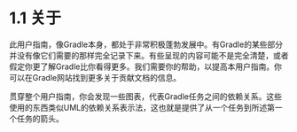 # 1.1 关于

此用户指南，像Gradle本身，都处于非常积极蓬勃发展中。有Gradle的某些部分并没有像它们需要的那样完全记录下来。有些呈现的内容可能不是完全清楚，或者假定你更了解Gradle比你看得更多。我们需要你的帮助，以提高本用户指南。你可以在Gradle网站找到更多关于贡献文档的信息。

贯穿整个用户指南，你会发现一些图表，代表Gradle任务之间的依赖关系。这些使用的东西类似UML的依赖关系表示法，这也就是提供了从一个任务到所述第一个任务的箭头。
